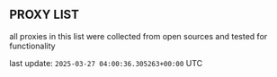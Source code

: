 ## PROXY LIST

all proxies in this list were collected from open sources and tested for functionality

last update: `2025-03-27 04:00:36.305263+00:00` UTC